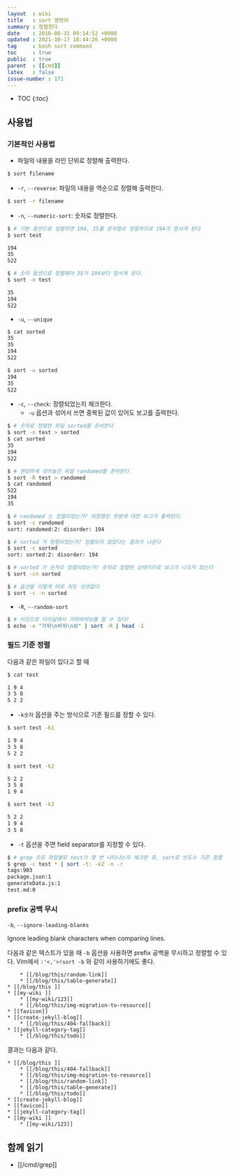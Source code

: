 ```yaml
---
layout  : wiki
title   : sort 명령어
summary : 정렬한다
date    : 2018-08-31 09:14:52 +0900
updated : 2021-10-17 18:44:26 +0900
tag     : bash sort command
toc     : true
public  : true
parent  : [[cmd]]
latex   : false
issue-number : 171
---
```

* TOC
{:toc}

## 사용법

### 기본적인 사용법

* 파일의 내용을 라인 단위로 정렬해 출력한다.

```sh
$ sort filename
```

* `-r`, `--reverse`: 파일의 내용을 역순으로 정렬해 출력한다.

```sh
$ sort -r filename
```

* `-n`, `--numeric-sort`: 숫자로 정렬한다.

```sh
$ # 기본 옵션으로 정렬하면 194, 35를 문자열로 정렬하므로 194가 앞서게 된다
$ sort test

194
35
522

$ # 숫자 옵션으로 정렬해야 35가 194보다 앞서게 된다.
$ sort -n test

35
194
522
```

* `-u`, `--unique`

```sh
$ cat sorted
35
35
194
522

$ sort -u sorted
194
35
522
```

* `-c`, `--check`: 정렬되었는지 체크한다.
    * `-u` 옵션과 섞어서 쓰면 중복된 값이 있어도 보고를 출력한다.

```sh
$ # 숫자로 정렬한 파일 sorted를 준비한다
$ sort -n test > sorted
$ cat sorted
35
194
522

$ # 랜덤하게 섞어놓은 파일 randomed를 준비한다
$ sort -R test > randomed
$ cat randomed
522
194
35

$ # randomed 는 정렬되었는가? 비정렬된 부분에 대한 보고가 출력된다.
$ sort -c randomed
sort: randomed:2: disorder: 194

$ # sorted 가 정렬되었는가? 정렬되지 않았다는 결과가 나온다
$ sort -c sorted
sort: sorted:2: disorder: 194

$ # sorted 가 숫자로 정렬되었는가? 숫자로 정렬된 상태이므로 보고가 나오지 않는다
$ sort -cn sorted

$ # 옵션을 이렇게 따로 줘도 상관없다
$ sort -c -n sorted
```

* `-R`, `--random-sort`

```sh
$ # 이것으로 터미널에서 가위바위보를 할 수 있다!
$ echo -e "가위\n바위\n보" | sort -R | head -1
```


### 필드 기준 정렬

다음과 같은 파일이 있다고 할 때

```sh
$ cat test

1 9 4
3 5 8
5 2 2
```

* `-k숫자` 옵션을 주는 방식으로 기준 필드를 정할 수 있다.

```sh
$ sort test -k1

1 9 4
3 5 8
5 2 2

$ sort test -k2

5 2 2
3 5 8
1 9 4

$ sort test -k3

5 2 2
1 9 4
3 5 8
```

* `-t` 옵션을 주면 field separator를 지정할 수 있다.

```sh
$ # grep 으로 파일별로 test가 몇 번 나타나는지 체크한 후, sort로 빈도수 기준 정렬
$ grep -c test * | sort -t: -k2 -n -r
tags:903
package.json:1
generateData.js:1
test.md:0
```

### prefix 공백 무시

>
`-b`, `--ignore-leading-blanks`
>
Ignore leading blank characters when comparing lines.



다음과 같은 텍스트가 있을 때 `-b` 옵션을 사용하면 prefix 공백을 무시하고 정렬할 수 있다. Vim에서 `:'<,'>!sort -b` 와 같이 사용하기에도 좋다.

```text
    * [[/blog/this/random-link]]
    * [[/blog/this/table-generate]]
* [[/blog/this ]]
* [[my-wiki ]]
    * [[my-wiki/123]]
    * [[/blog/this/img-migration-to-resource]]
* [[favicon]]
* [[create-jekyll-blog]]
    * [[/blog/this/404-fallback]]
* [[jekyll-category-tag]]
    * [[/blog/this/todo]]
```

결과는 다음과 같다.

```text
* [[/blog/this ]]
    * [[/blog/this/404-fallback]]
    * [[/blog/this/img-migration-to-resource]]
    * [[/blog/this/random-link]]
    * [[/blog/this/table-generate]]
    * [[/blog/this/todo]]
* [[create-jekyll-blog]]
* [[favicon]]
* [[jekyll-category-tag]]
* [[my-wiki ]]
    * [[my-wiki/123]]
```

## 함께 읽기

- [[/cmd/grep]]

